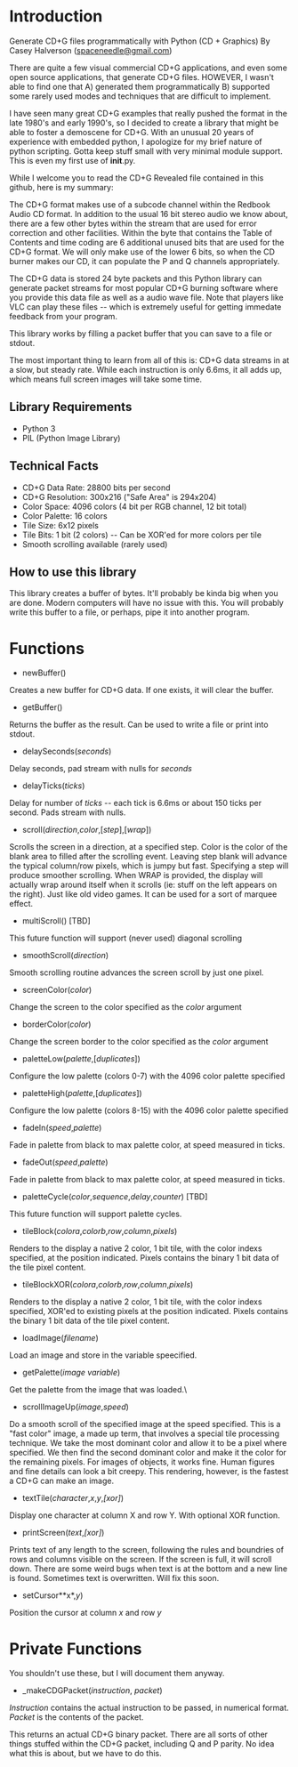 # Introduction

Generate CD+G files programmatically with Python (CD + Graphics)
By Casey Halverson (spaceneedle@gmail.com)

There are quite a few visual commercial CD+G applications, and even some open source applications, that generate CD+G files. HOWEVER, I wasn't able to find one that A) generated them programmatically B) supported some rarely used modes and techniques that are difficult to implement.

I have seen many great CD+G examples that really pushed the format in the late 1980's and early 1990's, so I decided to create a library that might be able to foster a demoscene for CD+G. With an unusual 20 years of experience with embedded python, I apologize for my brief nature of python scripting. Gotta keep stuff small with very minimal module support. This is even my first use of __init__.py.

While I welcome you to read the CD+G Revealed file contained in this github, here is my summary:

The CD+G format makes use of a subcode channel within the Redbook Audio CD format. In addition to the usual 16 bit stereo audio we know about, there are a few other bytes within the stream that are used for error correction and other facilities. Within the byte that contains the Table of Contents and time coding are 6 additional unused bits that are used for the CD+G format. We will only make use of the lower 6 bits, so when the CD burner makes our CD, it can populate the P and Q channels appropriately.

The CD+G data is stored 24 byte packets and this Python library can generate packet streams for most popular CD+G burning software where you provide this data file as well as a audio wave file. Note that players like VLC can play these files -- which is extremely useful for getting immedate feedback from your program.

This library works by filling a packet buffer that you can save to a file or stdout.

The most important thing to learn from all of this is: CD+G data streams in at a slow, but steady rate. While each instruction is only 6.6ms, it all adds up, which means full screen images will take some time.

## Library Requirements

* Python 3
* PIL (Python Image Library)

## Technical Facts

* CD+G Data Rate: 28800 bits per second
* CD+G Resolution: 300x216 ("Safe Area" is 294x204)
* Color Space: 4096 colors (4 bit per RGB channel, 12 bit total)
* Color Palette: 16 colors
* Tile Size: 6x12 pixels
* Tile Bits: 1 bit (2 colors) -- Can be XOR'ed for more colors per tile
* Smooth scrolling available (rarely used)

## How to use this library

This library creates a buffer of bytes. It'll probably be kinda big when you are done. Modern computers will have no issue with this. You will probably write this buffer to a file, or perhaps, pipe it into another program.

# Functions

* newBuffer()

Creates a new buffer for CD+G data. If one exists, it will clear the buffer.

* getBuffer()

Returns the buffer as the result. Can be used to write a file or print into stdout.

* delaySeconds(*seconds*)

Delay seconds, pad stream with nulls for *seconds*

* delayTicks(*ticks*)

Delay for number of *ticks* -- each tick is 6.6ms or about 150 ticks per second. Pads stream with nulls.

* scroll(*direction*,*color*,[*step*],[*wrap*])

Scrolls the screen in a direction, at a specified step. Color is the color of the blank area to filled after the scrolling event.
Leaving step blank will advance the typical column/row pixels, which is jumpy but fast. Specifying a step will produce smoother scrolling.
When WRAP is provided, the display will actually wrap around itself when it scrolls (ie: stuff on the left appears on the right). Just like
old video games. It can be used for a sort of marquee effect.

* multiScroll() [TBD]

This future function will support (never used) diagonal scrolling

* smoothScroll(*direction*)

Smooth scrolling routine advances the screen scroll by just one pixel.

* screenColor(*color*)

Change the screen to the color specified as the *color* argument

* borderColor(*color*)

Change the screen border to the color specified as the *color* argument

* paletteLow(*palette*,[*duplicates*])

Configure the low palette (colors 0-7) with the 4096 color palette specified

* paletteHigh(*palette*,[*duplicates*])

Configure the low palette (colors 8-15) with the 4096 color palette specified

* fadeIn(*speed*,*palette*)

Fade in palette from black to max palette color, at speed measured in ticks.

* fadeOut(*speed*,*palette*)

Fade in palette from black to max palette color, at speed measured in ticks.

* paletteCycle(*color*,*sequence*,*delay*,*counter*) [TBD]

This future function will support palette cycles.

* tileBlock(*colora*,*colorb*,*row*,*column*,*pixels*)

Renders to the display a native 2 color, 1 bit tile, with the color indexs specified, at the position indicated. Pixels contains the binary 1 bit data of the tile pixel content.

* tileBlockXOR(*colora*,*colorb*,*row*,*column*,*pixels*)

Renders to the display a native 2 color, 1 bit tile, with the color indexs specified, XOR'ed to existing pixels at the position indicated. Pixels contains the binary 1 bit data of the tile pixel content.

* loadImage(*filename*)

Load an image and store in the variable speecified.

* getPalette(*image variable*)

Get the palette from the image that was loaded.\

* scrollImageUp(*image*,*speed*)

Do a smooth scroll of the specified image at the speed specified. This is a "fast color" image, a made up term, that involves a special tile processing technique. We take the most dominant color and allow it to be a pixel where specified. We then find the second dominant color and make it the color for the remaining pixels. For images of objects, it works fine. Human figures and fine details can look a bit creepy. This rendering, however, is the fastest a CD+G can make an image.

* textTile(*character*,*x*,*y*,*[xor]*)

Display one character at column X and row Y. With optional XOR function. 

* printScreen(*text*,*[xor]*)

Prints text of any length to the screen, following the rules and boundries of rows and columns visible on the screen. If the screen is full, it will scroll down. There are some weird bugs when text is at the bottom and a new line is found. Sometimes text is overwritten. Will fix this soon.

* setCursor**x*,*y*)

Position the cursor at column *x* and row *y*

# Private Functions

You shouldn't use these, but I will document them anyway.

* _makeCDGPacket(*instruction*, *packet*)

*Instruction* contains the actual instruction to be passed, in numerical format. 
*Packet* is the contents of the packet.

This returns an actual CD+G binary packet. There are all sorts of other things stuffed within the CD+G packet, including Q and P parity. No idea what this is about, but we have to do this.

